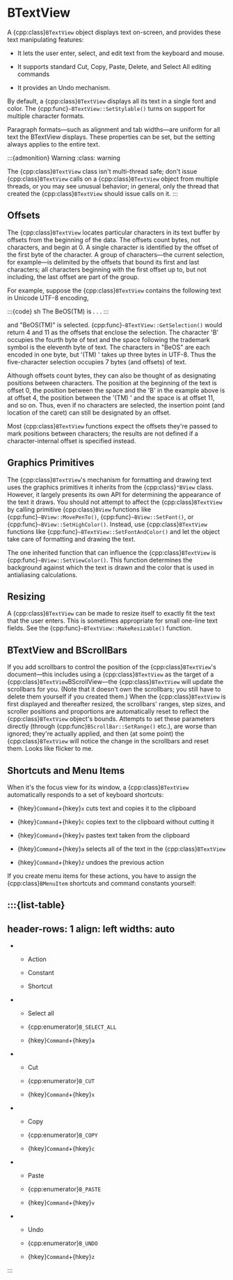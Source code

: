 # BTextView

A {cpp:class}`BTextView` object displays text on-screen, and provides these
text manipulating features:

- It lets the user enter, select, and edit text from the keyboard and
  mouse.

- It supports standard Cut, Copy, Paste, Delete, and Select All editing
  commands

- It provides an Undo mechanism.

By default, a {cpp:class}`BTextView` displays all its text in a single font
and color. The {cpp:func}`~BTextView::SetStylable()` turns on support for
multiple character formats.

Paragraph formats—such as alignment and tab widths—are uniform for all text
the BTextView displays. These properties can be set, but the setting always
applies to the entire text.

:::{admonition} Warning
:class: warning






The {cpp:class}`BTextView` class isn't multi-thread safe; don't issue
{cpp:class}`BTextView` calls on a {cpp:class}`BTextView` object from
multiple threads, or you may see unusual behavior; in general, only the
thread that created the {cpp:class}`BTextView` should issue calls on it.
:::

## Offsets

The {cpp:class}`BTextView` locates particular characters in its text buffer
by offsets from the beginning of the data. The offsets count bytes, not
characters, and begin at 0. A single character is identified by the offset
of the first byte of the character. A group of characters—the current
selection, for example—is delimited by the offsets that bound its first and
last characters; all characters beginning with the first offset up to, but
not including, the last offset are part of the group.

For example, suppose the {cpp:class}`BTextView` contains the following text
in Unicode UTF-8 encoding,

:::{code} sh
The BeOS(TM) is . . .
:::

and "BeOS(TM)" is selected. {cpp:func}`~BTextView::GetSelection()` would
return 4 and 11 as the offsets that enclose the selection. The character
'B' occupies the fourth byte of text and the space following the trademark
symbol is the eleventh byte of text. The characters in "BeOS" are each
encoded in one byte, but '(TM) ' takes up three bytes in UTF-8. Thus the
five-character selection occupies 7 bytes (and offsets) of text.

Although offsets count bytes, they can also be thought of as designating
positions between characters. The position at the beginning of the text is
offset 0, the position between the space and the 'B' in the example above
is at offset 4, the position between the '(TM) ' and the space is at offset
11, and so on. Thus, even if no characters are selected, the insertion
point (and location of the caret) can still be designated by an offset.

Most {cpp:class}`BTextView` functions expect the offsets they're passed to
mark positions between characters; the results are not defined if a
character-internal offset is specified instead.

## Graphics Primitives

The {cpp:class}`BTextView`'s mechanism for formatting and drawing text uses
the graphics primitives it inherits from the {cpp:class}`"BView` class.
However, it largely presents its own API for determining the appearance of
the text it draws. You should not attempt to affect the
{cpp:class}`BTextView` by calling primitive {cpp:class}`BView` functions
like {cpp:func}`~BView::MovePenTo()`, {cpp:func}`~BView::SetFont()`, or
{cpp:func}`~BView::SetHighColor()`. Instead, use {cpp:class}`BTextView`
functions like {cpp:func}`~BTextView::SetFontAndColor()` and let the object
take care of formatting and drawing the text.

The one inherited function that can influence the {cpp:class}`BTextView` is
{cpp:func}`~BView::SetViewColor()`. This function determines the background
against which the text is drawn and the color that is used in antialiasing
calculations.

## Resizing

A {cpp:class}`BTextView` can be made to resize itself to exactly fit the
text that the user enters. This is sometimes appropriate for small one-line
text fields. See the {cpp:func}`~BTextView::MakeResizable()` function.

## BTextView and BScrollBars

If you add scrollbars to control the position of the
{cpp:class}`BTextView`'s document—this includes using a
{cpp:class}`BTextView` as the target of a
{cpp:class}`BTextView`BScrollView—the {cpp:class}`BTextView` will update
the scrollbars for you. (Note that it doesn't own the scrollbars; you still
have to delete them yourself if you created them.) When the
{cpp:class}`BTextView` is first displayed and thereafter resized, the
scrollbars' ranges, step sizes, and scroller positions and proportions are
automatically reset to reflect the {cpp:class}`BTextView` object's bounds.
Attempts to set these parameters directly (through
{cpp:func}`BScrollBar::SetRange()` etc.), are worse than ignored; they're
actually applied, and then (at some point) the {cpp:class}`BTextView` will
notice the change in the scrollbars and reset them. Looks like flicker to
me.

## Shortcuts and Menu Items

When it's the focus view for its window, a {cpp:class}`BTextView`
automatically responds to a set of keyboard shortcuts:

- {hkey}`Command`+{hkey}`x` cuts text and copies it to the clipboard

- {hkey}`Command`+{hkey}`c` copies text to the clipboard without cutting it

- {hkey}`Command`+{hkey}`v` pastes text taken from the clipboard

- {hkey}`Command`+{hkey}`a` selects all of the text in the
  {cpp:class}`BTextView`

- {hkey}`Command`+{hkey}`z` undoes the previous action

If you create menu items for these actions, you have to assign the
{cpp:class}`BMenuItem` shortcuts and command constants yourself:

:::{list-table}
---
header-rows: 1
align: left
widths: auto
---
-
	- Action

	- Constant

	- Shortcut

-
	- Select all

	- {cpp:enumerator}`B_SELECT_ALL`

	- {hkey}`Command`+{hkey}`a`

-
	- Cut

	- {cpp:enumerator}`B_CUT`

	- {hkey}`Command`+{hkey}`x`

-
	- Copy

	- {cpp:enumerator}`B_COPY`

	- {hkey}`Command`+{hkey}`c`

-
	- Paste

	- {cpp:enumerator}`B_PASTE`

	- {hkey}`Command`+{hkey}`v`

-
	- Undo

	- {cpp:enumerator}`B_UNDO`

	- {hkey}`Command`+{hkey}`z`


:::
